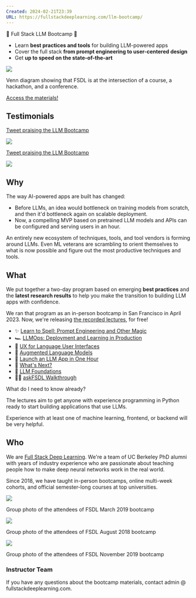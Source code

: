 ```yaml
---
Created: 2024-02-21T23:39
URL: https://fullstackdeeplearning.com/llm-bootcamp/
---
```

🚀 Full Stack LLM Bootcamp 🚀

- Learn **best practices and tools** for building LLM-powered apps
- Cover the full stack **from prompt engineering to user-centered design**
- Get **up to speed on the state-of-the-art**

[![](https://fullstackdeeplearning.com/images/fsdl-2023-overview.png)](https://fullstackdeeplearning.com/images/fsdl-2023-overview.png)

Venn diagram showing that FSDL is at the intersection of a course, a hackathon, and a conference.

[Access the materials!](https://fullstackdeeplearning.com/llm-bootcamp/spring-2023)

## Testimonials

[Tweet praising the LLM Bootcamp](https://twitter.com/karpathy/status/1656692333516328963)

[![](https://fullstackdeeplearning.com/images/testimonial-llmbc-01.jpg)](https://fullstackdeeplearning.com/images/testimonial-llmbc-01.jpg)

[Tweet praising the LLM Bootcamp](https://twitter.com/jobergum/status/1657137284901134339)

[![](https://fullstackdeeplearning.com/images/testimonial-llmbc-00.jpg)](https://fullstackdeeplearning.com/images/testimonial-llmbc-00.jpg)

## Why

The way AI-powered apps are built has changed:

- Before LLMs, an idea would bottleneck on training models from scratch, and then it'd bottleneck again on scalable deployment.
- Now, a compelling MVP based on pretrained LLM models and APIs can be configured and serving users in an hour.

An entirely new ecosystem of techniques, tools, and tool vendors is forming around LLMs. Even ML veterans are scrambling to orient themselves to what is now possible and figure out the most productive techniques and tools.

## What

We put together a two-day program based on emerging **best practices** and the **latest research results** to help you make the transition to building LLM apps with confidence.

We ran that program as an in-person bootcamp in San Francisco in April 2023. Now, we're releasing [the recorded lectures](https://fullstackdeeplearning.com/llm-bootcamp/spring-2023/), for free!

- ✨ [Learn to Spell: Prompt Engineering and Other Magic](https://fullstackdeeplearning.com/llm-bootcamp/spring-2023/prompt-engineering/)
- 🏎️ [LLMOps: Deployment and Learning in Production](https://fullstackdeeplearning.com/llm-bootcamp/spring-2023/llmops/)
- 🤷 [UX for Language User Interfaces](https://fullstackdeeplearning.com/llm-bootcamp/spring-2023/ux-for-luis/)
- 🔨 [Augmented Language Models](https://fullstackdeeplearning.com/llm-bootcamp/spring-2023/augmented-language-models/)
- 🚀 [Launch an LLM App in One Hour](https://fullstackdeeplearning.com/llm-bootcamp/spring-2023/launch-an-llm-app-in-one-hour/)
- 🔮 [What's Next?](https://fullstackdeeplearning.com/llm-bootcamp/spring-2023/whats-next/)
- 🗿 [LLM Foundations](https://fullstackdeeplearning.com/llm-bootcamp/spring-2023/llm-foundations/)
- 👷‍♂️ [askFSDL Walkthrough](https://fullstackdeeplearning.com/llm-bootcamp/spring-2023/askfsdl-walkthrough/)

What do I need to know already?

The lectures aim to get anyone with experience programming in Python ready to start building applications that use LLMs.

Experience with at least one of machine learning, frontend, or backend will be very helpful.

## Who

We are [Full Stack Deep Learning](https://fullstackdeeplearning.com/). We're a team of UC Berkeley PhD alumni with years of industry experience who are passionate about teaching people how to make deep neural networks work in the real world.

Since 2018, we have taught in-person bootcamps, online multi-week cohorts, and official semester-long courses at top universities.

[![](https://fullstackdeeplearning.com/images/group-march2019.jpg)](https://fullstackdeeplearning.com/images/group-march2019.jpg)

Group photo of the attendees of FSDL March 2019 bootcamp

[![](https://fullstackdeeplearning.com/images/group-august2018.jpg)](https://fullstackdeeplearning.com/images/group-august2018.jpg)

Group photo of the attendees of FSDL August 2018 bootcamp

[![](https://fullstackdeeplearning.com/images/group-november2019.jpg)](https://fullstackdeeplearning.com/images/group-november2019.jpg)

Group photo of the attendees of FSDL November 2019 bootcamp

### Instructor Team

If you have any questions about the bootcamp materials, contact admin @ fullstackdeeplearning.com.